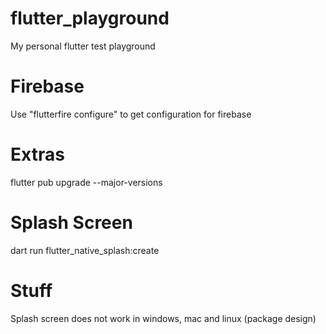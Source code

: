 # flutter_playground
My personal flutter test playground

# Firebase
Use "flutterfire configure" to get configuration for firebase

# Extras
flutter pub upgrade --major-versions

# Splash Screen
dart run flutter_native_splash:create

# Stuff
Splash screen does not work in windows, mac and linux (package design)